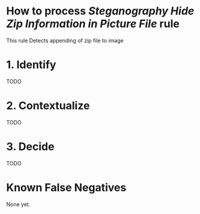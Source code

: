 # How to process *Steganography Hide Zip Information in Picture File* rule
This rule Detects appending of zip file to image

# 1. Identify
TODO

# 2. Contextualize
TODO

# 3. Decide
TODO

# Known False Negatives
None yet.
